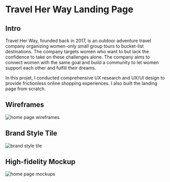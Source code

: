 # Travel Her Way Landing Page

## Intro
Travel Her Way, founded back in 2017, is an outdoor adventure travel company organizing women-only small group tours to bucket-list destinations. The company targets women who want to but lack the confidence to take on these challenges alone. The company aims to connect women with the same goal and build a community to let women support each other and fulfill their dreams.

In this projet, I conducted comprehensive UX research and UX/UI design to provide frictionless online shopping experiences. I also built the landing page from scratch.

## Wireframes
![home page wireframes](https://drive.google.com/uc?export=view&id=1JH0RnTEPIWJHNxG_kZ6aeCRHYlZgX7xs)

## Brand Style Tile
![brand style tile](https://drive.google.com/uc?export=view&id=1lvOFae-djamM6Tqmcr2PIfNDkcnAip3i)


## High-fidelity Mockup
![home page mockups](https://drive.google.com/uc?export=view&id=1EzmjTr-FEElGBsQd_sD1tlgidJgiPAP7)
